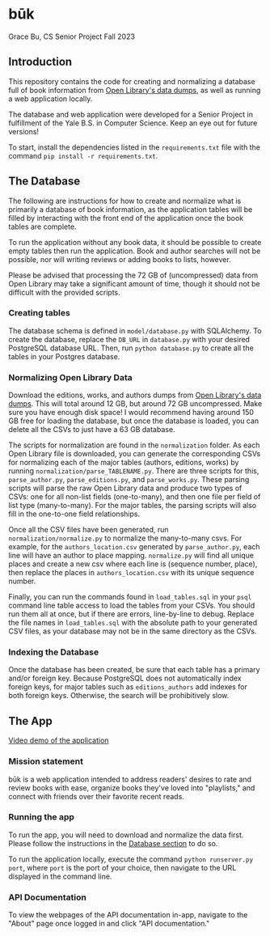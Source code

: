 # būk

Grace Bu, CS Senior Project Fall 2023

## Introduction

This repository contains the code for creating and normalizing a database full of book information from [Open Library's data dumps](https://openlibrary.org/developers/dumps), as well as running a web application locally. 

The database and web application were developed for a Senior Project in fulfillment of the Yale B.S. in Computer Science. Keep an eye out for future versions!

To start,  install the dependencies listed in the `requirements.txt` file with the command `pip install -r requirements.txt`.


## The Database <a id="database"></a>

The following are instructions for how to create and normalize what is primarily a database of book information, as the application tables will be filled by interacting with the front end of the application once the book tables are complete. 

To run the application without any book data, it should be possible to create empty tables then run the application. Book and author searches will not be possible, nor will writing reviews or adding books to lists, however.

Please be advised that processing the 72 GB of (uncompressed) data from Open Library may take a significant amount of time, though it should not be difficult with the provided scripts.

### Creating tables

The database schema is defined in `model/database.py` with SQLAlchemy. To create the database, replace the `DB_URL` in `database.py` with your desired PostgreSQL database URL. Then, run `python database.py` to create all the tables in your Postgres database.

### Normalizing Open Library Data

Download the editions, works, and authors dumps from [Open Library's data dumps](https://openlibrary.org/developers/dumps). This will total around 12 GB, but around 72 GB uncompressed. Make sure you have enough disk space! I would recommend having around 150 GB free for loading the database, but once the database is loaded, you can delete all the CSVs to just have a 63 GB database.

The scripts for normalization are found in the `normalization` folder. As each Open Library file is downloaded, you can generate the corresponding CSVs for normalizing each of the major tables (authors, editions, works) by running `normalization/parse_TABLENAME.py`. There are three scripts for this, `parse_author.py`, `parse_editions.py`, and `parse_works.py`. These parsing scripts will parse the raw Open Library data and produce two types of CSVs: one for all non-list fields (one-to-many), and then one file per field of list type (many-to-many). For the major tables, the parsing scripts will also fill in the one-to-one field relationships. 

Once all the CSV files have been generated, run `normalization/normalize.py` to normalize the many-to-many csvs. For example, for the `authors_location.csv` generated by `parse_author.py`, each line will have an author to place mapping. `normalize.py` will find all unique places and create a new csv where each line is (sequence number, place), then replace the places in `authors_location.csv` with its unique sequence number. 

Finally, you can run the commands found in `load_tables.sql` in your `psql` command line table access to load the tables from your CSVs. You should run them all at once, but if there are errors, line-by-line to debug. Replace the file names in `load_tables.sql` with the absolute path to your generated CSV files, as your database may not be in the same directory as the CSVs.

### Indexing the Database

Once the database has been created, be sure that each table has a primary and/or foreign key. Because PostgreSQL does not automatically index foreign keys, for major tables such as `editions_authors` add indexes for both foreign keys. Otherwise, the search will be prohibitively slow.


## The App

[Video demo of the application](https://youtu.be/AXWkf4OLp2k)

### Mission statement

būk is a web application intended to address readers' desires to rate and review books with ease, organize books they've loved into "playlists," and connect with friends over their favorite recent reads.


### Running the app

To run the app, you will need to download and normalize the data first. Please follow the instructions in the [Database section](#database) to do so.

To run the application locally, execute the command `python runserver.py port`, where `port` is the port of your choice, then navigate to the URL displayed in the command line.


### API Documentation

To view the webpages of the API documentation in-app, navigate to the "About" page once logged in and click "API documentation."  
